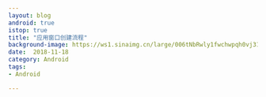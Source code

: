 ```yaml
---
layout: blog 
android: true 
istop: true
title: "应用窗口创建流程" 
background-image: https://ws1.sinaimg.cn/large/006tNbRwly1fwchwpqh0vj31kw1kwhcb.jpg
date:  2018-11-18
category: Android
tags: 
- Android

---
```


## 